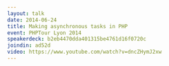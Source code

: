 ```yaml
---
layout: talk
date: 2014-06-24
title: Making asynchronous tasks in PHP
event: PHPTour Lyon 2014
speakerdeck: b2eb4470dda401315be4761d16f0720c
joindin: ad52d
video: https://www.youtube.com/watch?v=dncZHymJ2xw
---
```

